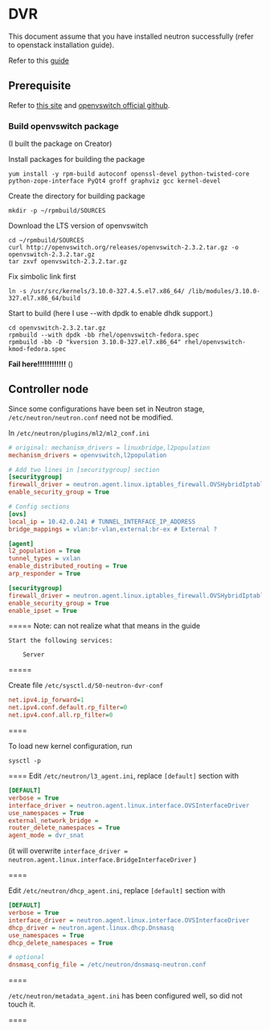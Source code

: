 # DVR

This document assume that you have installed neutron successfully (refer to openstack installation guide). 

Refer to this [guide](http://docs.openstack.org/liberty/networking-guide/scenario-dvr-ovs.html)

## Prerequisite

Refer to [this site](http://solomon.ipv6.club.tw/Course/SDN/howto_install_ovs_on_centos7.html) and [openvswitch official github](https://github.com/openvswitch/ovs/blob/master/INSTALL.Fedora.md).

### Build openvswitch package

(I built the package on Creator)

Install packages for building the package 
````
yum install -y rpm-build autoconf openssl-devel python-twisted-core python-zope-interface PyQt4 groff graphviz gcc kernel-devel
````

Create the directory for building package
````
mkdir -p ~/rpmbuild/SOURCES 
````

Download the LTS version of openvswitch
````
cd ~/rpmbuild/SOURCES
curl http://openvswitch.org/releases/openvswitch-2.3.2.tar.gz -o openvswitch-2.3.2.tar.gz
tar zxvf openvswitch-2.3.2.tar.gz
````

Fix simbolic link first
````
ln -s /usr/src/kernels/3.10.0-327.4.5.el7.x86_64/ /lib/modules/3.10.0-327.el7.x86_64/build
````

Start to build (here I use --with dpdk to enable dhdk support.)
````
cd openvswitch-2.3.2.tar.gz
rpmbuild --with dpdk -bb rhel/openvswitch-fedora.spec
rpmbuild -bb -D "kversion 3.10.0-327.el7.x86_64" rhel/openvswitch-kmod-fedora.spec
````
**Fail here!!!!!!!!!!!!**
()


## Controller node

Since some configurations have been set in Neutron stage, `/etc/neutron/neutron.conf` need not be modified.

In `/etc/neutron/plugins/ml2/ml2_conf.ini`
````ini 
# original: mechanism_drivers = linuxbridge,l2population
mechanism_drivers = openvswitch,l2population 

# Add two lines in [securitygroup] section
[securitygroup]
firewall_driver = neutron.agent.linux.iptables_firewall.OVSHybridIptablesFirewallDriver
enable_security_group = True

# Config sections
[ovs]
local_ip = 10.42.0.241 # TUNNEL_INTERFACE_IP_ADDRESS
bridge_mappings = vlan:br-vlan,external:br-ex # External ?

[agent]
l2_population = True
tunnel_types = vxlan
enable_distributed_routing = True
arp_responder = True

[securitygroup]
firewall_driver = neutron.agent.linux.iptables_firewall.OVSHybridIptablesFirewallDriver
enable_security_group = True
enable_ipset = True
````

=====
Note: can not realize what that means in the guide
````
Start the following services:

    Server
````
=====

Create file `/etc/sysctl.d/50-neutron-dvr-conf`
````ini
net.ipv4.ip_forward=1
net.ipv4.conf.default.rp_filter=0
net.ipv4.conf.all.rp_filter=0
````
====

To load new kernel configuration, run
````
sysctl -p
````
====
Edit `/etc/neutron/l3_agent.ini`, replace `[default]` section with
````ini
[DEFAULT]
verbose = True
interface_driver = neutron.agent.linux.interface.OVSInterfaceDriver
use_namespaces = True
external_network_bridge =
router_delete_namespaces = True
agent_mode = dvr_snat
````
(it will overwrite `interface_driver = neutron.agent.linux.interface.BridgeInterfaceDriver` )

====

Edit `/etc/neutron/dhcp_agent.ini`, replace `[default]` section with 
````ini
[DEFAULT]
verbose = True
interface_driver = neutron.agent.linux.interface.OVSInterfaceDriver
dhcp_driver = neutron.agent.linux.dhcp.Dnsmasq
use_namespaces = True
dhcp_delete_namespaces = True

# optional
dnsmasq_config_file = /etc/neutron/dnsmasq-neutron.conf
````

====

`/etc/neutron/metadata_agent.ini` has been configured well, so did not touch it.

====
